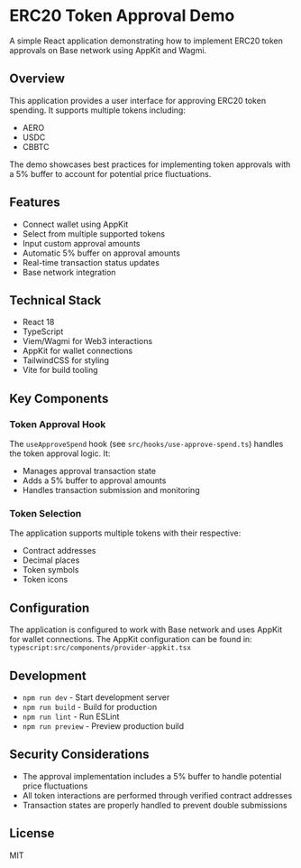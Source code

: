# ERC20 Token Approval Demo

A simple React application demonstrating how to implement ERC20 token approvals on Base network using AppKit and Wagmi.

## Overview

This application provides a user interface for approving ERC20 token spending. It supports multiple tokens including:

- AERO
- USDC
- CBBTC

The demo showcases best practices for implementing token approvals with a 5% buffer to account for potential price fluctuations.

## Features

- Connect wallet using AppKit
- Select from multiple supported tokens
- Input custom approval amounts
- Automatic 5% buffer on approval amounts
- Real-time transaction status updates
- Base network integration

## Technical Stack

- React 18
- TypeScript
- Viem/Wagmi for Web3 interactions
- AppKit for wallet connections
- TailwindCSS for styling
- Vite for build tooling

## Key Components

### Token Approval Hook

The `useApproveSpend` hook (see `src/hooks/use-approve-spend.ts`) handles the token approval logic. It:

- Manages approval transaction state
- Adds a 5% buffer to approval amounts
- Handles transaction submission and monitoring

### Token Selection

The application supports multiple tokens with their respective:

- Contract addresses
- Decimal places
- Token symbols
- Token icons

## Configuration

The application is configured to work with Base network and uses AppKit for wallet connections. The AppKit configuration can be found in:
`typescript:src/components/provider-appkit.tsx`

## Development

- `npm run dev` - Start development server
- `npm run build` - Build for production
- `npm run lint` - Run ESLint
- `npm run preview` - Preview production build

## Security Considerations

- The approval implementation includes a 5% buffer to handle potential price fluctuations
- All token interactions are performed through verified contract addresses
- Transaction states are properly handled to prevent double submissions

## License

MIT
